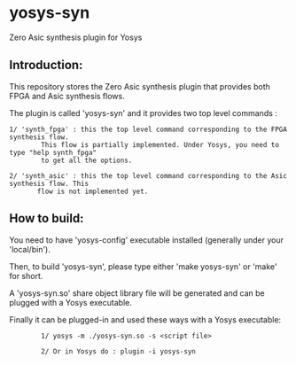# yosys-syn
Zero Asic synthesis plugin for Yosys

Introduction:
------------
This repository stores the Zero Asic synthesis plugin that provides both FPGA and Asic synthesis flows.

The plugin is called 'yosys-syn' and it provides two top level commands : 

	1/ 'synth_fpga' : this the top level command corresponding to the FPGA synthesis flow.
            This flow is partially implemented. Under Yosys, you need to type "help synth_fpga"
            to get all the options.

	2/ 'synth_asic' : this the top level command corresponding to the Asic synthesis flow. This
           flow is not implemented yet.

How to build:
-------------
You need to have 'yosys-config' executable installed (generally under your 'local/bin').

Then, to build 'yosys-syn', please type either 'make yosys-syn' or 'make' for short.

A 'yosys-syn.so' share object library file will be generated and can be plugged with a Yosys
executable.

Finally it can be plugged-in and used these ways with a Yosys executable: 

            1/ yosys -m ./yosys-syn.so -s <script file>

            2/ Or in Yosys do : plugin -i yosys-syn
               

